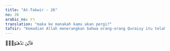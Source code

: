 ```yaml
---
title: "At-Takwir - 26"
no: 26
arabic_no: ٢٦
translation: "maka ke manakah kamu akan pergi?"
tafsir: "Kemudian Allah menerangkan bahwa orang-orang Quraisy itu telah sesat, jauh dari jalan kebenaran, dan tidak mengetahui jalan kebijaksanaan, sehingga Allah bertanya kepada mereka, \"Maka ke manakah kamu akan pergi?\" Maksudnya ialah sesudah diterangkan bahwa Al-Qur'an itu benar-benar datang dari Allah dan di dalamnya terdapat pelajaran dan petunjuk yang membimbing manusia ke jalan yang lurus, ditanyakan kepada orang-orang kafir itu, \"Jalan manakah yang akan kamu tempuh lagi?\""
---
```


فَاَيْنَ تَذْهَبُوْنَۗ
